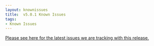 ```yaml
---
layout: knownissues
title:  v5.0.1 Known Issues
tags:
- Known Issues
---
```

[Please see here for the latest issues we are tracking with this release.](https://github.com/honestbleeps/Reddit-Enhancement-Suite/issues)
